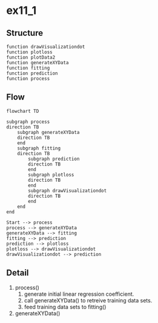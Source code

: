 # ex11_1

## Structure

```
function drawVisualizationdot
function plotloss
function plotData2
function generateXYData
function fitting
function prediction
function process
```

## Flow

```mermaid
flowchart TD

subgraph process
direction TB
    subgraph generateXYData
    direction TB
    end
    subgraph fitting
    direction TB
        subgraph prediction
        direction TB
        end
        subgraph plotloss
        direction TB
        end
        subgraph drawVisualizationdot
        direction TB
        end
    end
end

Start --> process
process --> generateXYData
generateXYData --> fitting
fitting --> prediction
prediction --> plotloss
plotloss --> drawVisualizationdot
drawVisualizationdot --> prediction
```

## Detail

1. process()
    1. generate initial linear regression coefficient.
    2. call generateXYData() to retreive training data sets.
    3. feed training data sets to fitting()
2. generateXYData()
